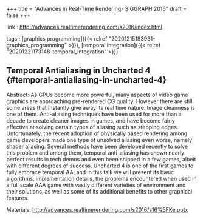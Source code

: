 +++
title = "Advances in Real-Time Rendering- SIGGRAPH 2016"
draft = false
+++

link
: <http://advances.realtimerendering.com/s2016/index.html>

tags
: [graphics programming]({{< relref "20201215183931-graphics_programming" >}}), [temporal integration]({{< relref "20201221173148-temporal_integration" >}})


## Temporal Antialiasing in Uncharted 4 {#temporal-antialiasing-in-uncharted-4}

<span class="underline">Abstract:</span> As GPUs become more powerful, many aspects of video game graphics are approaching pre-rendered CG quality. However there are still some areas that instantly give away its real time nature. Image cleanness is one of them. Anti-aliasing techniques have been used for more than a decade to create cleaner images in games, and have become fairly effective at solving certain types of aliasing such as stepping edges. Unfortunately, the recent adoption of physically based rendering among game developers made one type of unsolved aliasing even worse, namely shader aliasing. Several methods have been developed recently to solve this problem and among them, temporal anti-aliasing has shown nearly perfect results in tech demos and even been shipped in a few games, albeit with different degrees of success. Uncharted 4 is one of the first games to fully embrace temporal AA, and in this talk we will present its basic algorithms, implementation details, the problems encountered when used in a full scale AAA game with vastly different varieties of environment and their solutions, as well as some of its additional benefits to other graphical features.

Materials: <http://advances.realtimerendering.com/s2016/s16%5FKe.pptx>